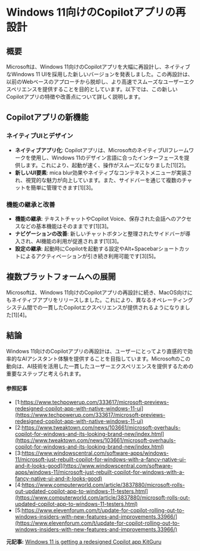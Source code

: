 # Windows 11向けのCopilotアプリの再設計

## 概要

Microsoftは、Windows 11向けのCopilotアプリを大幅に再設計し、ネイティブなWindows 11 UIを採用した新しいバージョンを発表しました。この再設計は、以前のWebベースのアプローチから脱却し、より高速でスムーズなユーザーエクスペリエンスを提供することを目的としています。以下では、この新しいCopilotアプリの特徴や改善点について詳しく説明します。

## Copilotアプリの新機能

### ネイティブUIとデザイン

- **ネイティブアプリ化**: Copilotアプリは、MicrosoftのネイティブUIフレームワークを使用し、Windows 11のデザイン言語に合ったインターフェースを提供します。これにより、起動が速く、操作がスムーズになりました[1][2]。
- **新しいUI要素**: mica blur効果やネイティブなコンテキストメニューが実装され、視覚的な魅力が向上しています。また、サイドバーを通じて複数のチャットを簡単に管理できます[1][3]。

### 機能の継承と改善

- **機能の継承**: テキストチャットやCopilot Voice、保存された会話へのアクセスなどの基本機能はそのままです[1][3]。
- **ナビゲーションの改善**: 新しいチャットボタンと整理されたサイドバーが導入され、AI機能の利用が促進されます[1][3]。
- **設定の継承**: 起動時にCopilotを起動する設定やAlt+Spacebarショートカットによるアクティベーションが引き続き利用可能です[3][5]。

## 複数プラットフォームへの展開

Microsoftは、Windows 11向けのCopilotアプリの再設計に続き、MacOS向けにもネイティブアプリをリリースしました。これにより、異なるオペレーティングシステム間での一貫したCopilotエクスペリエンスが提供されるようになりました[1][4]。

## 結論

Windows 11向けのCopilotアプリの再設計は、ユーザーにとってより直感的で効率的なAIアシスタント体験を提供することを目指しています。Microsoftのこの動向は、AI技術を活用した一貫したユーザーエクスペリエンスを提供するための重要なステップと考えられます。

#### 参照記事
- [1:https://www.techpowerup.com/333617/microsoft-previews-redesigned-copilot-app-with-native-windows-11-ui](https://www.techpowerup.com/333617/microsoft-previews-redesigned-copilot-app-with-native-windows-11-ui)
- [2:https://www.tweaktown.com/news/103661/microsoft-overhauls-copilot-for-windows-and-its-looking-brand-new/index.html](https://www.tweaktown.com/news/103661/microsoft-overhauls-copilot-for-windows-and-its-looking-brand-new/index.html)
- [3:https://www.windowscentral.com/software-apps/windows-11/microsoft-just-rebuilt-copilot-for-windows-with-a-fancy-native-ui-and-it-looks-good](https://www.windowscentral.com/software-apps/windows-11/microsoft-just-rebuilt-copilot-for-windows-with-a-fancy-native-ui-and-it-looks-good)
- [4:https://www.computerworld.com/article/3837880/microsoft-rolls-out-updated-copilot-app-to-windows-11-testers.html](https://www.computerworld.com/article/3837880/microsoft-rolls-out-updated-copilot-app-to-windows-11-testers.html)
- [5:https://www.elevenforum.com/t/update-for-copilot-rolling-out-to-windows-insiders-with-new-features-and-improvements.33966/](https://www.elevenforum.com/t/update-for-copilot-rolling-out-to-windows-insiders-with-new-features-and-improvements.33966/)


**元記事:** [Windows 11 is getting a redesigned Copilot app KitGuru](https://www.kitguru.net/gaming/joao-silva/windows-11-is-getting-a-redesigned-copilot-app/)